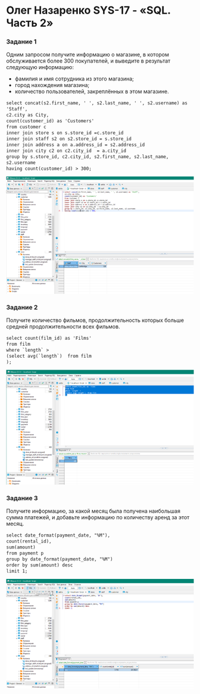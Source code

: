 # Олег Назаренко SYS-17 - «SQL. Часть 2»

### Задание 1

Одним запросом получите информацию о магазине, в котором обслуживается более 300 покупателей, и выведите в результат следующую информацию: 
- фамилия и имя сотрудника из этого магазина;
- город нахождения магазина;
- количество пользователей, закреплённых в этом магазине.
```
select concat(s2.first_name, ' ', s2.last_name, ' ', s2.username) as 'Staff', 
c2.city as City, 
count(customer_id) as 'Customers'
from customer c
inner join store s on s.store_id =c.store_id
inner join staff s2 on s2.store_id = s.store_id
inner join address a on a.address_id = s2.address_id
inner join city c2 on c2.city_id  = a.city_id
group by s.store_id, c2.city_id, s2.first_name, s2.last_name, s2.username
having count(customer_id) > 300;
```
![Monitoring](https://github.com/olegnazarenko92/Nazarenko-db/blob/1ea5371bcc414828f1233ada14afdbf2386546cd/%D0%91%D0%B5%D0%B7%D1%8B%D0%BC%D1%8F%D0%BD%D0%BD%D1%8B%D0%B95.png)

### Задание 2

Получите количество фильмов, продолжительность которых больше средней продолжительности всех фильмов.
```
select count(film_id) as 'Films'
from film
where `length` > 
(select avg(`length`)  from film
);
```
![Monitoring](https://github.com/olegnazarenko92/Nazarenko-db/blob/f3e9763f796adc7ba20eedee4822d7dcc3843088/%D0%91%D0%B5%D0%B7%D1%8B%D0%BC%D1%8F%D0%BD%D0%BD%D1%8B%D0%B96.png)
### Задание 3

Получите информацию, за какой месяц была получена наибольшая сумма платежей, и добавьте информацию по количеству аренд за этот месяц.
```
select date_format(payment_date, "%M"), 
count(rental_id), 
sum(amount)
from payment p
group by date_format(payment_date, "%M")
order by sum(amount) desc 
limit 1;
```
![Monitoring](https://github.com/olegnazarenko92/Nazarenko-db/blob/6ad5f3b24cb291bacbf711928321bffd03e71090/%D0%91%D0%B5%D0%B7%D1%8B%D0%BC%D1%8F%D0%BD%D0%BD%D1%8B%D0%B97.png)

